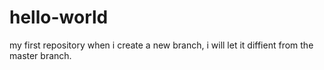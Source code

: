 # hello-world
my first repository
when i create a new branch, i will let it diffient from the master branch.
